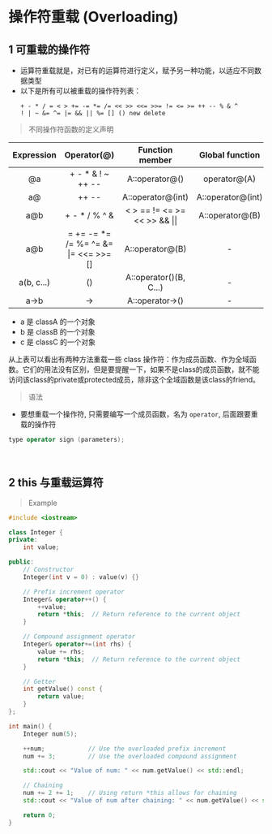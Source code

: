 
&emsp;
# 操作符重载 (Overloading)

## 1 可重载的操作符
- 运算符重载就是，对已有的运算符进行定义，赋予另一种功能，以适应不同数据类型
- 以下是所有可以被重载的操作符列表：
    ```
    + - * / = < > += -= *= /= << >> <<= >>= != <= >= ++ -- % & ^ 
    ! | ~ &= ^= |= && || %= [] () new delete
    ```

>不同操作符函数的定义声明

|Expression | Operator(@) | Function member | Global function |
|:--------: |:--------: |:--------: |:--------: |
|@a|+ - * & ! ~ ++ --|A::operator@()|operator@(A)|
|a@|++ --|A::operator@(int)|A::operator@(int)|
|a@b|+ - * / % ^ & | < >  ==  !=  <=  >=  <<  >>  &&  \|\||A::operator@(B)|operator@(A, B)|
|a@b|=  +=  -=  *=  /=  %=  ^=  &= \|=  <<=  >>=  []|A::operator@(B)|-|
|a(b, c...)|()|A::operator()(B, C...)|-|
|a->b|->|A::operator->()|-|

- a 是 classA 的一个对象
- b 是 classB 的一个对象
- c 是 classC 的一个对象

从上表可以看出有两种方法重载一些 class 操作符：作为成员函数、作为全域函数。它们的用法没有区别，但是要提醒一下，如果不是class的成员函数，就不能访问该class的private或protected成员，除非这个全域函数是该class的friend。


>语法
- 要想重载一个操作符, 只需要编写一个成员函数，名为 `operator`, 后面跟要重载的操作符
```c++
type operator sign (parameters);
```

&emsp;
## 2 this 与重载运算符

>Example
```c++
#include <iostream>

class Integer {
private:
    int value;

public:
    // Constructor
    Integer(int v = 0) : value(v) {}

    // Prefix increment operator
    Integer& operator++() {
        ++value;
        return *this;  // Return reference to the current object
    }

    // Compound assignment operator
    Integer& operator+=(int rhs) {
        value += rhs;
        return *this;  // Return reference to the current object
    }

    // Getter
    int getValue() const {
        return value;
    }
};

int main() {
    Integer num(5);

    ++num;            // Use the overloaded prefix increment
    num += 3;         // Use the overloaded compound assignment

    std::cout << "Value of num: " << num.getValue() << std::endl;

    // Chaining
    num += 2 += 1;    // Using return *this allows for chaining
    std::cout << "Value of num after chaining: " << num.getValue() << std::endl;

    return 0;
}

```

